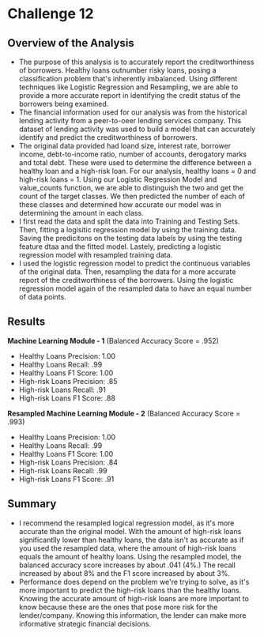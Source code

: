 # Challenge 12

## Overview of the Analysis

* The purpose of this analysis is to accurately report the creditworthiness of borrowers. Healthy loans outnumber risky loans, posing a classification problem that's inherently imbalanced. Using different techniques like Logistic Regression and Resampling, we are able to provide a more accurate report in identifying the credit status of the borrowers being examined.
* The financial information used for our analysis was from the historical lending activity from a peer-to-oeer lending services company. This dataset of lending activity was used to build a model that can accurately identify and predict the creditworthiness of borrowers.
* The original data provided had loand size, interest rate, borrower income, debt-to-income ratio, number of accounts, derogatory marks and total debt. These were used to determine the difference between a healthy loan and a high-risk loan. For our analysis, healthy loans = 0 and high-risk loans = 1. Using our Logistic Regression Model and value_counts function, we are able to distinguish the two and get the count of the target classes. We then predicted the number of each of these classes and determined how accurate our model was in determining the amount in each class.
* I first read the data and split the data into Training and Testing Sets. Then, fitting a logisitic regression model by using the training data. Saving the predicitons on the testing data labels by using the testing feature dtaa and the fitted model. Lastely, predicting a logistic regression model with resampled training data.
* I used the logistic regression model to predict the continuous variables of the original data. Then, resampling the data for a more accurate report of the creditworthiness of the borrowers. Using the logistic regression model again of the resampled data to have an equal number of data points.

## Results
**Machine Learning Module - 1**
(Balanced Accuracy Score = .952)

* Healthy Loans Precision: 1.00
* Healthy Loans Recall: .99
* Healthy Loans F1 Score: 1.00
* High-risk Loans Precision: .85
* High-risk Loans Recall: .91
* High-risk Loans F1 Score: .88

**Resampled Machine Learning Module - 2**
(Balanced Accuracy Score = .993)

* Healthy Loans Precision: 1.00
* Healthy Loans Recall: .99
* Healthy Loans F1 Score: 1.00
* High-risk Loans Precision: .84
* High-risk Loans Recall: .99
* High-risk Loans F1 Score: .91

## Summary
* I recommend the resampled logical regression model, as it's more accurate than the original model. With the amount of high-risk loans significantlly lower than healthy loans, the data isn't as accurate as if you used the resampled data, where the amount of high-risk loans equals the amount of healthy loans. Using the resampled model, the balanced accuracy score increases by about .041 (4%.) The recall increased by about 8% and the F1 score increased by about 3%.
* Performance does depend on the problem we're trying to solve, as it's more important to predict the high-risk loans than the healthy loans. Knowing the accurate amount of high-risk loans are more important to know because these are the ones that pose more risk for the lender/company. Knowing this information, the lender can make more informative strategic financial decisions.
